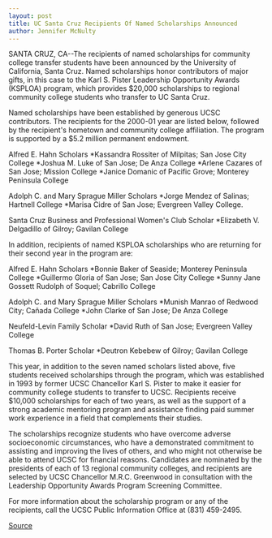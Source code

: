 ```yaml
---
layout: post
title: UC Santa Cruz Recipients Of Named Scholarships Announced
author: Jennifer McNulty
---
```


SANTA CRUZ, CA--The recipients of named scholarships for community college transfer students have been announced by the University of California, Santa Cruz. Named scholarships honor contributors of major gifts, in this case to the Karl S. Pister Leadership Opportunity Awards (KSPLOA) program, which provides $20,000 scholarships to regional community college students who transfer to UC Santa Cruz.

Named scholarships have been established by generous UCSC contributors. The recipients for the 2000-01 year are listed below, followed by the recipient's hometown and community college affiliation. The program is supported by a $5.2 million permanent endowment.

Alfred E. Hahn Scholars
*Kassandra Rossiter of Milpitas; San Jose City College
*Joshua M. Luke of San Jose; De Anza College
*Arlene Cazares of San Jose; Mission College
*Janice Domanic of Pacific Grove; Monterey Peninsula College

Adolph C. and Mary Sprague Miller Scholars
*Jorge Mendez of Salinas; Hartnell College
*Marisa Cidre of San Jose; Evergreen Valley College.

Santa Cruz Business and Professional Women's Club Scholar
*Elizabeth V. Delgadillo of Gilroy; Gavilan College

In addition, recipients of named KSPLOA scholarships who are returning for their second year in the program are:

Alfred E. Hahn Scholars
*Bonnie Baker of Seaside; Monterey Peninsula College
*Guillermo Gloria of San Jose; San Jose City College
*Sunny Jane Gossett Rudolph of Soquel; Cabrillo College

Adolph C. and Mary Sprague Miller Scholars
*Munish Manrao of Redwood City; Cañada College
*John Clarke of San Jose; De Anza College

Neufeld-Levin Family Scholar
*David Ruth of San Jose; Evergreen Valley College

Thomas B. Porter Scholar
*Deutron Kebebew of Gilroy; Gavilan College

This year, in addition to the seven named scholars listed above, five students received scholarships through the program, which was established in 1993 by former UCSC Chancellor Karl S. Pister to make it easier for community college students to transfer to UCSC. Recipients receive $10,000 scholarships for each of two years, as well as the support of a strong academic mentoring program and assistance finding paid summer work experience in a field that complements their studies.

The scholarships recognize students who have overcome adverse socioeconomic circumstances, who have a demonstrated commitment to assisting and improving the lives of others, and who might not otherwise be able to attend UCSC for financial reasons. Candidates are nominated by the presidents of each of 13 regional community colleges, and recipients are selected by UCSC Chancellor M.R.C. Greenwood in consultation with the Leadership Opportunity Awards Program Screening Committee.

For more information about the scholarship program or any of the recipients, call the UCSC Public Information Office at (831) 459-2495.

[Source](http://www1.ucsc.edu/news_events/press_releases/archive/00-01/09-00/loa_2000.htm "Permalink to UC Santa Cruz recipients of named scholarships announced")
